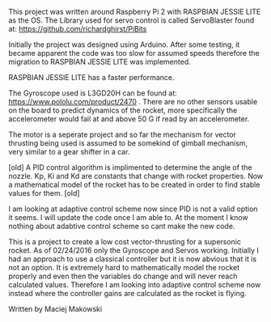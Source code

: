 This project was written around Raspberry Pi 2 with RASPBIAN JESSIE LITE as the OS. The Library used for servo control is called ServoBlaster found at: https://github.com/richardghirst/PiBits

Initially the project was designed using Arduino. After some testing, it became apparent the code was too slow for assumed speeds therefore the migration to RASPBIAN JESSIE LITE was implemented. 

RASPBIAN JESSIE LITE has a faster performance.

The Gyroscope used is L3GD20H can be found at: https://www.pololu.com/product/2470 . There are no other sensors usable on the board to predict dynamics of the rocket, more specifically the accelerometer would fail at and above 50 G if read by an accelerometer. 

The motor is a seperate project and so far the mechanism for vector thrusting being used is assumed to be somekind of gimball mechanism, very similar to a gear shifter in a car.

[old]
A PID control algorithm is implimented to determine the angle of the nozzle. Kp, Ki and Kd are constants that change with rocket properties. Now a mathematical model of the rocket has to be created in order to find stable values for them. 
[old]

I am looking at adaptive control scheme now since PID is not a valid option it seems. I will update the code once I am able to. At the moment I know nothing about adabtive control scheme so cant make the new code.

This is a project to create a low cost vector-thrusting for a supersonic rocket. As of 02/24/2016 only the Gyroscope and Servos working. Initially I had an approach to use a classical controller but it is now abvious that it is not an option. It is extremely hard to mathematically model the rocket properly and even then the variables do change and will never reach calculated values. Therefore I am looking into adaptive control scheme now instead where the controller gains are calculated as the rocket is flying.

Written by Maciej Makowski
